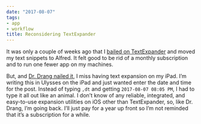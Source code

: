 ```yaml
---
date: "2017-08-07"
tags:
- app
- workflow
title: Reconsidering TextExpander
---
```


It was only a couple of weeks ago that I [bailed on TextExpander][1] and moved my text snippets to Alfred. It felt good to be rid of a monthly subscription and to run one fewer app on my machines. 

But, and [Dr. Drang nailed it][2], I miss having text expansion on my iPad. I’m writing this in Ulysses on the iPad and just wanted enter the date and time for the post. Instead of typing `,dt` and getting `2017-08-07 08:05 PM`, I had to type it all out like an animal. I don’t know of any reliable, integrated, and easy-to-use expansion utilities on iOS other than TextExpander, so, like Dr. Drang, I’m going back. I’ll just pay for a year up front so I’m not reminded that it’s a subscription for a while.







[1]:	https://baty.net/2017/from-textexpander-to-alfred/
[2]:	http://leancrew.com/all-this/2017/08/return-to-textexpander/